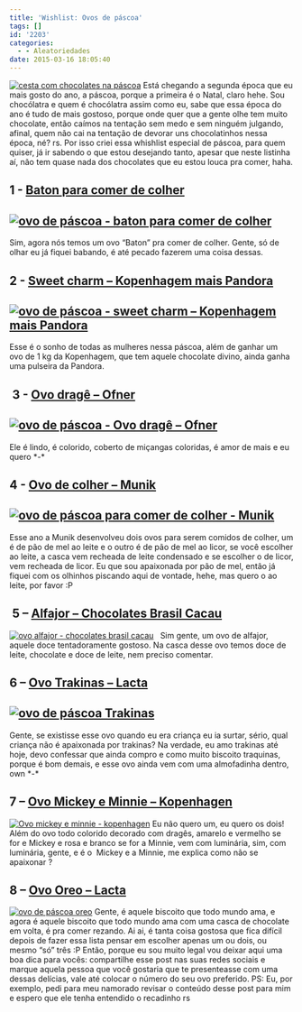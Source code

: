 ```yaml
---
title: 'Wishlist: Ovos de páscoa'
tags: []
id: '2203'
categories:
  - - Aleatoriedades
date: 2015-03-16 18:05:40
---
```


[![cesta com chocolates na páscoa ](/images/2015/03/dsc02662.jpg)](/images/2015/03/dsc02662.jpg)  Está chegando a segunda época que eu mais gosto do ano, a páscoa, porque a primeira é o Natal, claro hehe. Sou chocólatra e quem é chocólatra assim como eu, sabe que essa época do ano é tudo de mais gostoso, porque onde quer que a gente olhe tem muito chocolate, então caímos na tentação sem medo e sem ninguém julgando, afinal, quem não cai na tentação de devorar uns chocolatinhos nessa época, né? rs. Por isso criei essa whishlist especial de páscoa, para quem quiser, já ir sabendo o que estou desejando tanto, apesar que neste listinha aí, não tem quase nada dos chocolates que eu estou louca pra comer, haha.

## 1 - [Baton para comer de colher](http://oferta.vc/6ByE "Baton para comer de colher ")

## [![ovo de páscoa - baton para comer de colher](/images/2015/03/01.jpg)](/images/2015/03/01.jpg)

Sim, agora nós temos um ovo “Baton” pra comer de colher. Gente, só de olhar eu já fiquei babando, é até pecado fazerem uma coisa dessas.

## 2 - [**Sweet charm – Kopenhagem mais Pandora**](http://www.kopenhagen.com.br/produto/ovo-sweet-treasure/ "Sweet charm – Kopenhagem mais Pandora ")

## [![ovo de páscoa - sweet charm – Kopenhagem mais Pandora ](/images/2015/03/02.jpg)](/images/2015/03/02.jpg)

Esse é o sonho de todas as mulheres nessa páscoa, além de ganhar um ovo de 1 kg da Kopenhagem, que tem aquele chocolate divino, ainda ganha uma pulseira da Pandora.

##  3 - [**Ovo dragê – Ofner**](https://www.ofner.com.br/index.php?view=detalhes_produto&id=424 "Ovo dragê - Ofner ")

## [![ovo de páscoa - Ovo dragê – Ofner ](/images/2015/03/03.jpg)](/images/2015/03/03.jpg)

Ele é lindo, é colorido, coberto de miçangas coloridas, é amor de mais e eu quero \*-\*

## 4 - [**Ovo de colher – Munik**](http://chocolatesmunik.com.br/pao-de-mel/%20 "Ovo de colher - Munik ")

## [![ovo de páscoa para comer de colher - Munik](/images/2015/03/04.png)](/images/2015/03/04.png)

Esse ano a Munik desenvolveu dois ovos para serem comidos de colher, um é de pão de mel ao leite e o outro é de pão de mel ao licor, se você escolher ao leite, a casca vem recheada de leite condensado e se escolher o de licor, vem recheada de licor. Eu que sou apaixonada por pão de mel, então já fiquei com os olhinhos piscando aqui de vontade, hehe, mas quero o ao leite, por favor :P

##  **5 – [Alfajor – Chocolates Brasil Cacau](http://www.chocolatesbrasilcacau.com.br/index.php/produto/ovo-alfajor-350g/ "Alfajor - Chocolates Brasil Cacau")** 

[![ovo alfajor - chocolates brasil cacau](/images/2015/03/05.jpg)](/images/2015/03/05.jpg)   Sim gente, um ovo de alfajor, aquele doce tentadoramente gostoso. Na casca desse ovo temos doce de leite, chocolate e doce de leite, nem preciso comentar.

## **6 – [Ovo Trakinas – Lacta](http://oferta.vc/6ByM "Ovo Trakinas – Lacta ")**

## [![ovo de páscoa Trakinas ](/images/2015/03/06.jpg)](/images/2015/03/06.jpg)

Gente, se existisse esse ovo quando eu era criança eu ia surtar, sério, qual criança não é apaixonada por trakinas? Na verdade, eu amo trakinas até hoje, devo confessar que ainda compro e como muito biscoito traquinas, porque é bom demais, e esse ovo ainda vem com uma almofadinha dentro, own \*-\*

## **7 – [Ovo Mickey e Minnie – Kopenhagen](http://www.kopenhagen.com.br/produto/ovo-mickey-300g/?cat=pascoa-disney "ovo Mickey e Minnie – Kopenhagen ")**

[![Ovo mickey e minnie - kopenhagen ](/images/2015/03/07.jpg)](/images/2015/03/07.jpg) Eu não quero um, eu quero os dois! Além do ovo todo colorido decorado com dragês, amarelo e vermelho se for e Mickey e rosa e branco se for a Minnie, vem com luminária, sim, com luminária, gente, e é o  Mickey e a Minnie, me explica como não se apaixonar ?

## **8 – [Ovo Oreo – Lacta](http://oferta.vc/6ByP "Ovo Oreo – Lacta ")** 

[![ovo de páscoa oreo](/images/2015/03/08.jpg)](/images/2015/03/08.jpg) Gente, é aquele biscoito que todo mundo ama, e agora é aquele biscoito que todo mundo ama com uma casca de chocolate em volta, é pra comer rezando. Ai ai, é tanta coisa gostosa que fica difícil depois de fazer essa lista pensar em escolher apenas um ou dois, ou mesmo “só” três :P Então, porque eu sou muito legal vou deixar aqui uma boa dica para vocês: compartilhe esse post nas suas redes sociais e marque aquela pessoa que você gostaria que te presenteasse com uma dessas delícias, vale até colocar o número do seu ovo preferido. PS: Eu, por exemplo, pedi para meu namorado revisar o conteúdo desse post para mim e espero que ele tenha entendido o recadinho rs
